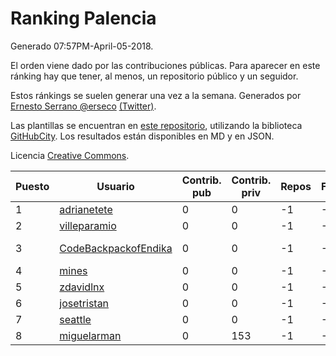 # Ranking Palencia

Generado 07:57PM-April-05-2018.

El orden viene dado por las contribuciones públicas. Para aparecer en este ránking hay que tener, al menos, un repositorio público y un seguidor.

Estos ránkings se suelen generar una vez a la semana. Generados por [Ernesto Serrano @erseco](https://github.com/erseco/) [(Twitter)](https://twitter.com/erseco).

Las plantillas se encuentran en [este repositorio](https://github.com/iblancasa/GH-Spanish-Ranking), utilizando la biblioteca [GitHubCity](https://github.com/iblancasa/GitHubCity). Los resultados están disponibles en MD y en JSON.

Licencia [Creative Commons](https://creativecommons.org/licenses/by/4.0/).

| Puesto   |  Usuario  | Contrib. pub | Contrib. priv |Repos| Followers | Desde |  Avatar  |
|----------|-----------|--------------|---------------|-----|-----------|-------|----------|
|1|[adrianetete](https://github.com/adrianetete)|0|0|-1|-1||![adrianetete]()|
|2|[villeparamio](https://github.com/villeparamio)|0|0|-1|-1||![villeparamio]()|
|3|[CodeBackpackofEndika](https://github.com/CodeBackpackofEndika)|0|0|-1|-1||![CodeBackpackofEndika]()|
|4|[mines](https://github.com/mines)|0|0|-1|-1||![mines]()|
|5|[zdavidlnx](https://github.com/zdavidlnx)|0|0|-1|-1||![zdavidlnx]()|
|6|[josetristan](https://github.com/josetristan)|0|0|-1|-1||![josetristan]()|
|7|[seattle](https://github.com/seattle)|0|0|-1|-1||![seattle]()|
|8|[miguelarman](https://github.com/miguelarman)|0|153|-1|-1||![miguelarman]()|

